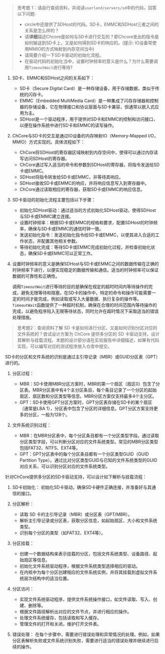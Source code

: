 > 思考题 1：请自行查阅资料，并阅读`userland/servers/sd`中的代码，回答以下问题:
> *   circle中还提供了SDHost的代码。SD卡，EMMC和SDHost三者之间的关系是怎么样的？
> *   请**详细**描述Chcore是如何与SD卡进行交互的？即Chcore发出的指令是如何输送到SD卡上，又是如何得到SD卡的响应的。(提示: IO设备常使用MMIO的方式映射到内存空间当中)
> *   请简要介绍一下SD卡驱动的初始化流程。
> *   在驱动代码的初始化当中，设置时钟频率的意义是什么？为什么需要调用`TimeoutWait`进行等待?

1.  SD卡、EMMC和SDHost之间的关系如下：
    *   SD卡（Secure Digital Card）是一种存储设备，用于存储数据，类似于传统的闪存卡。
    *   EMMC（Embedded MultiMedia Card）是一种集成了闪存存储器和控制器的存储设备，它在物理接口和协议层面与SD卡兼容，但通常以嵌入式应用为主。
    *   SDHost是一个驱动程序，用于提供对SD卡和EMMC的控制和访问接口，以便在操作系统中进行SD卡和EMMC的读写操作。

2.  ChCore与SD卡的交互是通过IO设备的内存映射IO（Memory-Mapped I/O，MMIO）方式实现的。具体流程如下：
    *   ChCore将SDHost的寄存器区域映射到内存空间中，使得可以通过内存读写访问SDHost的寄存器。
    *   ChCore通过写入适当的命令和参数到SDHost的寄存器，将指令发送给SD卡或EMMC。
    *   SDHost将指令转发给SD卡或EMMC，并等待其响应。
    *   SDHost接收SD卡或EMMC的响应，并将响应信息写入到寄存器中。
    *   ChCore通过读取相应的寄存器，获取SD卡或EMMC的响应信息。

3.  SD卡驱动的初始化流程主要包括以下步骤：
    *   初始化SDHost驱动：通过适当的方式初始化SDHost驱动，使得SDHost与SD卡或EMMC建立连接。
    *   设置时钟频率：根据SD卡或EMMC的规格和要求，配置SDHost的时钟频率，确保与SD卡或EMMC的通信时钟一致。
    *   发送初始化指令：发送初始化指令给SD卡或EMMC，以使其进入合适的工作状态，并配置其他相关参数。
    *   等待初始化完成：等待SD卡或EMMC完成初始化过程，并检查初始化状态，确保SD卡或EMMC可以正常工作。

4.  设置时钟频率的意义是确保SDHost与SD卡或EMMC之间的数据传输在正确的时钟频率下进行，以便实现稳定的数据传输和通信。适当的时钟频率可以保证数据的可靠性和正确性。 

    调用`TimeoutWait`进行等待的目的是确保在规定的超时时间内等待操作的完成，避免无限等待和阻塞。在SD卡的操作中，特定的命令和操作可能需要一定的时间才能完成，例如读取或写入大量数据、执行复杂的操作等。`TimeoutWait`函数提供了一种超时机制，确保在合理的时间范围内等待操作的完成，以避免程序陷入无限等待状态，同时允许在超时情况下采取适当的错误处理措施。


> 思考题2：查阅资料了解 SD 卡是如何进行分区，又是如何识别分区对应的文件系统的？尝试设计方案为 ChCore 提供多分区的 SD 卡驱动支持，设计其解析与挂载流程。本题的设计部分请在实验报告中详细描述，如果有代码实现，可以编写对应的测试程序放入仓库中提交。

SD卡的分区和文件系统的识别是通过主引导记录（MBR）或GUID分区表（GPT）进行的。

1.  分区过程：

    *   MBR：SD卡使用MBR分区方案时，MBR的第一个扇区（扇区0）包含了分区表。MBR分区表中有4个主分区条目，每个条目记录了一个分区的起始扇区、扇区数和分区类型等信息。MBR分区方案仅支持最多4个主分区。
    *   GPT：SD卡使用GPT分区方案时，GPT分区表存储在SD卡的某个扇区（通常是LBA 1），分区表中包含了分区的详细信息。GPT分区方案支持更多的分区，一般为128个。
2.  文件系统识别过程：

    *   MBR：在MBR分区表中，每个分区条目都有一个分区类型字段。通过读取分区类型字段，可以判断分区对应的文件系统类型。常见的MBR分区类型包括FAT32、NTFS、EXT4等。
    *   GPT：GPT分区表中的每个分区条目都有一个分区类型GUID（GUID Partition Type）。通过比对分区类型GUID与已知的文件系统类型的GUID对应关系，可以识别分区对应的文件系统类型。


针对ChCore提供多分区的SD卡驱动支持，可以设计如下解析与挂载流程：

1. SD卡初始化： 初始化SD卡驱动，确保SD卡硬件正确连接，并准备好与其通信的接口。

2. 分区解析：

    *   读取 SD 卡的主引导记录（MBR）或分区表（GPT/MBR）。
    *   解析主引导记录或分区表，获取分区信息，如起始扇区、大小和文件系统类型。
    *   识别每个分区的类型（如FAT32、EXT4等）。
3. 分区挂载：

    *   创建一个数据结构来表示挂载的分区，包括文件系统类型、设备路径、起始扇区等信息。
    *   初始化文件系统驱动程序，根据文件系统类型选择相应的驱动。
    *   在内核中为每个分区创建相应的文件系统实例，并将其挂载到虚拟文件系统层次结构中的适当位置。
4. 分区访问：

    *   实现文件系统驱动程序，提供文件系统操作接口，如文件读取、写入、创建、删除等。
    *   根据文件路径解析出对应的文件节点，并进行相应的操作。
    *   处理文件系统缓存，包括读取和写入缓存。
    *   管理文件的打开和关闭，维护打开文件表。
5.  错误处理： 在每个步骤中，需要进行错误处理和异常情况的处理。例如，如果分区表解析失败或文件系统识别失败，需要进行适当的错误处理并继续进行后续的操作。